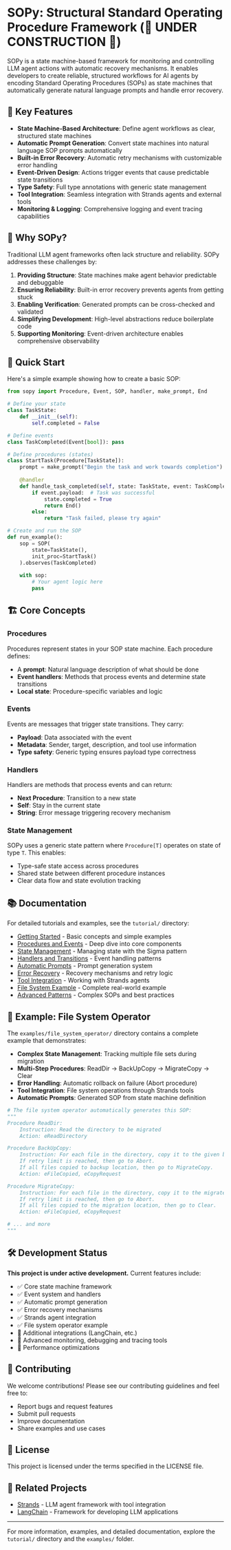 # SOPy: Structural Standard Operating Procedure Framework (🚧 UNDER CONSTRUCTION 🚧)

SOPy is a state machine-based framework for monitoring and controlling LLM agent actions with automatic recovery mechanisms. It enables developers to create reliable, structured workflows for AI agents by encoding Standard Operating Procedures (SOPs) as state machines that automatically generate natural language prompts and handle error recovery.

## 🚀 Key Features

- **State Machine-Based Architecture**: Define agent workflows as clear, structured state machines
- **Automatic Prompt Generation**: Convert state machines into natural language SOP prompts automatically
- **Built-in Error Recovery**: Automatic retry mechanisms with customizable error handling
- **Event-Driven Design**: Actions trigger events that cause predictable state transitions
- **Type Safety**: Full type annotations with generic state management
- **Tool Integration**: Seamless integration with Strands agents and external tools
- **Monitoring & Logging**: Comprehensive logging and event tracing capabilities

## 🎯 Why SOPy?

Traditional LLM agent frameworks often lack structure and reliability. SOPy addresses these challenges by:

1. **Providing Structure**: State machines make agent behavior predictable and debuggable
2. **Ensuring Reliability**: Built-in error recovery prevents agents from getting stuck
3. **Enabling Verification**: Generated prompts can be cross-checked and validated
4. **Simplifying Development**: High-level abstractions reduce boilerplate code
5. **Supporting Monitoring**: Event-driven architecture enables comprehensive observability

## 🏃 Quick Start

Here's a simple example showing how to create a basic SOP:

```python
from sopy import Procedure, Event, SOP, handler, make_prompt, End

# Define your state
class TaskState:
    def __init__(self):
        self.completed = False

# Define events
class TaskCompleted(Event[bool]): pass

# Define procedures (states)
class StartTask(Procedure[TaskState]):
    prompt = make_prompt("Begin the task and work towards completion")
    
    @handler
    def handle_task_completed(self, state: TaskState, event: TaskCompleted):
        if event.payload:  # Task was successful
            state.completed = True
            return End()
        else:
            return "Task failed, please try again"

# Create and run the SOP
def run_example():
    sop = SOP(
        state=TaskState(),
        init_proc=StartTask()
    ).observes(TaskCompleted)
    
    with sop:
        # Your agent logic here
        pass
```

## 🏗️ Core Concepts

### Procedures
Procedures represent states in your SOP state machine. Each procedure defines:
- A **prompt**: Natural language description of what should be done
- **Event handlers**: Methods that process events and determine state transitions
- **Local state**: Procedure-specific variables and logic

### Events
Events are messages that trigger state transitions. They carry:
- **Payload**: Data associated with the event
- **Metadata**: Sender, target, description, and tool use information
- **Type safety**: Generic typing ensures payload type correctness

### Handlers
Handlers are methods that process events and can return:
- **Next Procedure**: Transition to a new state
- **Self**: Stay in the current state
- **String**: Error message triggering recovery mechanism

### State Management
SOPy uses a generic state pattern where `Procedure[T]` operates on state of type `T`. This enables:
- Type-safe state access across procedures
- Shared state between different procedure instances
- Clear data flow and state evolution tracking

## 📚 Documentation

For detailed tutorials and examples, see the `tutorial/` directory:

- [Getting Started](tutorial/01-getting-started.md) - Basic concepts and simple examples
- [Procedures and Events](tutorial/02-procedures-and-events.md) - Deep dive into core components
- [State Management](tutorial/03-state-management.md) - Managing state with the Sigma pattern
- [Handlers and Transitions](tutorial/04-handlers-and-transitions.md) - Event handling patterns
- [Automatic Prompts](tutorial/05-automatic-prompts.md) - Prompt generation system
- [Error Recovery](tutorial/06-error-recovery.md) - Recovery mechanisms and retry logic
- [Tool Integration](tutorial/07-tool-integration.md) - Working with Strands agents
- [File System Example](tutorial/08-file-system-example.md) - Complete real-world example
- [Advanced Patterns](tutorial/09-advanced-patterns.md) - Complex SOPs and best practices

## 🔧 Example: File System Operator

The `examples/file_system_operator/` directory contains a complete example that demonstrates:

- **Complex State Management**: Tracking multiple file sets during migration
- **Multi-Step Procedures**: ReadDir → BackUpCopy → MigrateCopy → Clear
- **Error Handling**: Automatic rollback on failure (Abort procedure)
- **Tool Integration**: File system operations through Strands tools
- **Automatic Prompts**: Generated SOP from state machine definition

```python
# The file system operator automatically generates this SOP:
"""
Procedure ReadDir:
    Instruction: Read the directory to be migrated
    Action: eReadDirectory

Procedure BackUpCopy:
    Instruction: For each file in the directory, copy it to the given backup location.
    If retry limit is reached, then go to Abort.
    If all files copied to backup location, then go to MigrateCopy.
    Action: eFileCopied, eCopyRequest

Procedure MigrateCopy:
    Instruction: For each file in the directory, copy it to the migrate location.
    If retry limit is reached, then go to Abort.
    If all files copied to the migration location, then go to Clear.
    Action: eFileCopied, eCopyRequest

# ... and more
"""
```

## 🛠️ Development Status

**This project is under active development.** Current features include:

- ✅ Core state machine framework
- ✅ Event system and handlers
- ✅ Automatic prompt generation
- ✅ Error recovery mechanisms
- ✅ Strands agent integration
- ✅ File system operator example
- 🚧 Additional integrations (LangChain, etc.)
- 🚧 Advanced monitoring, debugging and tracing tools
- 🚧 Performance optimizations

## 🤝 Contributing

We welcome contributions! Please see our contributing guidelines and feel free to:

- Report bugs and request features
- Submit pull requests
- Improve documentation
- Share examples and use cases

## 📄 License

This project is licensed under the terms specified in the LICENSE file.

## 🔗 Related Projects

- [Strands](https://github.com/strands-ai/strands) - LLM agent framework with tool integration
- [LangChain](https://github.com/langchain-ai/langchain) - Framework for developing LLM applications

---

For more information, examples, and detailed documentation, explore the `tutorial/` directory and the `examples/` folder.
